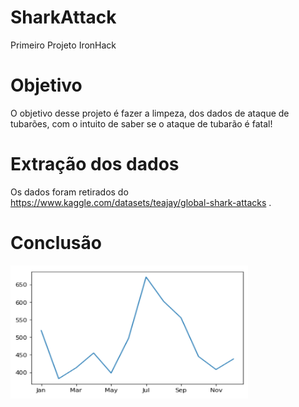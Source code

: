 # SharkAttack

Primeiro Projeto IronHack

# Objetivo

O objetivo desse projeto é fazer a limpeza, dos dados de ataque de tubarões, com o intuito de saber se o ataque de tubarão é fatal!


# Extração dos dados

Os dados foram retirados do https://www.kaggle.com/datasets/teajay/global-shark-attacks .


# Conclusão

<img style="-webkit-user-select: none;margin: auto;cursor: zoom-in;background-color: hsl(0, 0%, 90%);transition: background-color 300ms;" src="https://github.com/FlaviaLustosa/SharkAttack/blob/main/Grafico1.PNG" width="380" height="213">



